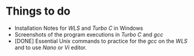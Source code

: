 # Things to do

* Installation Notes for *WLS* and *Turbo C* in Windows
* Screenshots of the program executions in *Turbo C* and *gcc*
* [DONE] Essential Unix commands to practice for the *gcc* on the *WLS* and to use *Nano* or *Vi* editor.

